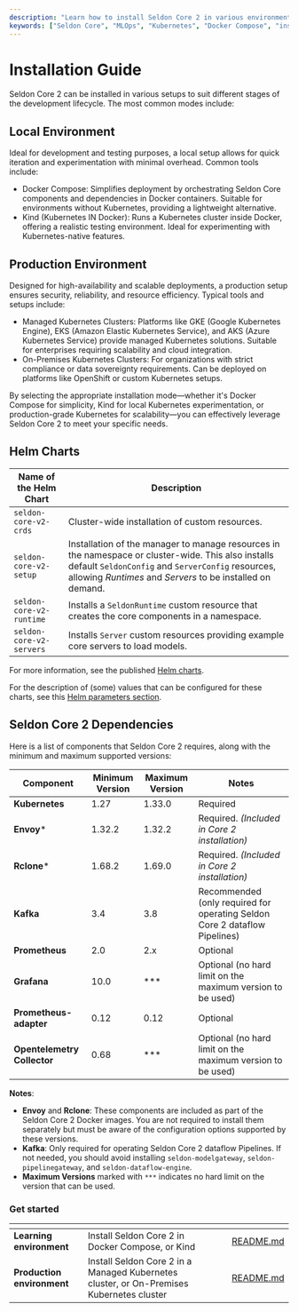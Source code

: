 ```yaml
---
description: "Learn how to install Seldon Core 2 in various environments - from local development with Docker Compose to production-grade Kubernetes clusters."
keywords: ["Seldon Core", "MLOps", "Kubernetes", "Docker Compose", "installation guide", "Helm charts", "machine learning deployment"]
---
```


# Installation Guide
Seldon Core 2 can be installed in various setups to suit different stages of the development lifecycle. The most common modes include:

## Local Environment
Ideal for development and testing purposes, a local setup allows for quick iteration and experimentation with minimal overhead. Common tools include:
* Docker Compose:
Simplifies deployment by orchestrating Seldon Core components and dependencies in Docker containers. Suitable for environments without Kubernetes, providing a lightweight alternative.
* Kind (Kubernetes IN Docker):
Runs a Kubernetes cluster inside Docker, offering a realistic testing environment.
Ideal for experimenting with Kubernetes-native features.

## Production Environment
Designed for high-availability and scalable deployments, a production setup ensures security, reliability, and resource efficiency. Typical tools and setups include:
* Managed Kubernetes Clusters:
Platforms like GKE (Google Kubernetes Engine), EKS (Amazon Elastic Kubernetes Service), and AKS (Azure Kubernetes Service) provide managed Kubernetes solutions.
Suitable for enterprises requiring scalability and cloud integration.
* On-Premises Kubernetes Clusters:
For organizations with strict compliance or data sovereignty requirements.
Can be deployed on platforms like OpenShift or custom Kubernetes setups.

By selecting the appropriate installation mode—whether it's Docker Compose for simplicity, Kind for local Kubernetes experimentation, or production-grade Kubernetes for scalability—you can effectively leverage Seldon Core 2 to meet your specific needs.

## Helm Charts

| **Name of the Helm Chart**              | **Description**                                                                                                                                              |
|-----------------------------|--------------------------------------------------------------------------------------------------------------------------------------------------------------|
| `seldon-core-v2-crds`      | Cluster-wide installation of custom resources.                                                                                                              |
| `seldon-core-v2-setup`     | Installation of the manager to manage resources in the namespace or cluster-wide. This also installs default `SeldonConfig` and `ServerConfig` resources, allowing *Runtimes* and *Servers* to be installed on demand. |
| `seldon-core-v2-runtime`   | Installs a `SeldonRuntime` custom resource that creates the core components in a namespace.                                                                 |
| `seldon-core-v2-servers`   | Installs `Server` custom resources providing example core servers to load models.                                                                            |
                                                                    

For more information, see the published [Helm charts](https://github.com/SeldonIO/helm-charts).

For the description of (some) values that can be configured for these charts, see this [Helm parameters section](helm/README.md).

## Seldon Core 2 Dependencies

Here is a list of components that Seldon Core 2 requires, along with the minimum and maximum supported versions:

| **Component**              | **Minimum Version** | **Maximum Version** | **Notes**                                                                                                                                               |
|-----------------------------|---------------------|---------------------|---------------------------------------------------------------------------------------------------------------------------------------------------------|
| **Kubernetes**             | 1.27               | 1.33.0               | Required                                                                                                                                                |
| **Envoy***                 | 1.32.2             | 1.32.2             | Required. *(Included in Core 2 installation)*                                                                                                                                                |
| **Rclone***                | 1.68.2             | 1.69.0            | Required. *(Included in Core 2 installation)*                                                                                                                                                |
| **Kafka**                  | 3.4                | 3.8                | Recommended (only required for operating Seldon Core 2 dataflow Pipelines)                                                                             |
| **Prometheus**             | 2.0                | 2.x                | Optional                                                                                                                                                |
| **Grafana**                | 10.0               | ***                | Optional (no hard limit on the maximum version to be used)                                                                                              |
| **Prometheus-adapter**     | 0.12               | 0.12               | Optional                                                                                                                                                |
| **Opentelemetry Collector**| 0.68               | ***                | Optional (no hard limit on the maximum version to be used)                                                                                              |

**Notes**:
- **Envoy** and **Rclone**: These components are included as part of the Seldon Core 2 Docker images. You are not required to install them separately but must be aware of the configuration options supported by these versions.
- **Kafka**: Only required for operating Seldon Core 2 dataflow Pipelines. If not needed, you should avoid installing `seldon-modelgateway`, `seldon-pipelinegateway`, and `seldon-dataflow-engine`.
- **Maximum Versions** marked with `***` indicates no hard limit on the version that can be used.


### Get started

<table data-view="cards"><thead><tr><th></th><th></th><th data-hidden data-card-cover data-type="files"></th><th data-hidden></th><th data-hidden data-card-target data-type="content-ref"></th></tr></thead><tbody>
<tr><td><strong>Learning environment</strong></td>
<td>Install Seldon Core 2 in Docker Compose, or Kind </td>
<td></td><td></td><td><a href="learning-environment/README.md">README.md</a></td></tr>
<tr><td><strong>Production environment</strong></td>
<td>Install Seldon Core 2 in a Managed Kubernetes cluster, or On-Premises Kubernetes cluster</td>
<td></td><td></td>
<td><a href="production-environment/README.md">README.md</a></td></tr>
</tbody></table>
